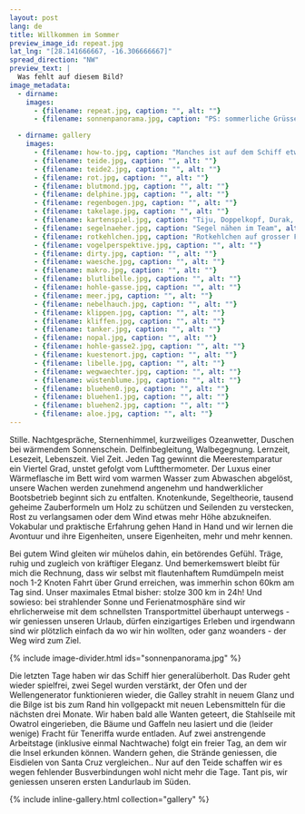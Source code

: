 ```yaml
---
layout: post
lang: de
title: Willkommen im Sommer
preview_image_id: repeat.jpg
lat_lng: "[28.141666667, -16.306666667]"
spread_direction: "NW"
preview_text: |
  Was fehlt auf diesem Bild?  
image_metadata:
  - dirname:
    images:
      - {filename: repeat.jpg, caption: "", alt: ""}
      - {filename: sonnenpanorama.jpg, caption: "PS: sommerliche Grüsse aus Teneriffa!", alt: ""}

  - dirname: gallery
    images:
      - {filename: how-to.jpg, caption: "Manches ist auf dem Schiff etwas umständlicher als gewohnt (:", alt: ""}
      - {filename: teide.jpg, caption: "", alt: ""}
      - {filename: teide2.jpg, caption: "", alt: ""}
      - {filename: rot.jpg, caption: "", alt: ""}
      - {filename: blutmond.jpg, caption: "", alt: ""}
      - {filename: delphine.jpg, caption: "", alt: ""}
      - {filename: regenbogen.jpg, caption: "", alt: ""}
      - {filename: takelage.jpg, caption: "", alt: ""}
      - {filename: kartenspiel.jpg, caption: "Tiju, Doppelkopf, Durak, Zehntausender.. ab und zu ist Zeit für eine Spielrunde!", alt: ""}
      - {filename: segelnaeher.jpg, caption: "Segel nähen im Team", alt: ""}
      - {filename: rotkehlchen.jpg, caption: "Rotkehlchen auf grosser Fahrt. Leider wissen wir nicht, ob es seinen Ausflug irgendwo vor Portugal überlebt hat.", alt: ""}
      - {filename: vogelperspektive.jpg, caption: "", alt: ""}
      - {filename: dirty.jpg, caption: "", alt: ""}
      - {filename: waesche.jpg, caption: "", alt: ""}
      - {filename: makro.jpg, caption: "", alt: ""}
      - {filename: blutlibelle.jpg, caption: "", alt: ""}
      - {filename: hohle-gasse.jpg, caption: "", alt: ""}
      - {filename: meer.jpg, caption: "", alt: ""}
      - {filename: nebelhauch.jpg, caption: "", alt: ""}
      - {filename: klippen.jpg, caption: "", alt: ""}
      - {filename: kliffen.jpg, caption: "", alt: ""}
      - {filename: tanker.jpg, caption: "", alt: ""}
      - {filename: nopal.jpg, caption: "", alt: ""}
      - {filename: hohle-gasse2.jpg, caption: "", alt: ""}
      - {filename: kuestenort.jpg, caption: "", alt: ""}
      - {filename: libelle.jpg, caption: "", alt: ""}
      - {filename: wegwaechter.jpg, caption: "", alt: ""}
      - {filename: wüstenblume.jpg, caption: "", alt: ""}
      - {filename: bluehen0.jpg, caption: "", alt: ""}
      - {filename: bluehen1.jpg, caption: "", alt: ""}
      - {filename: bluehen2.jpg, caption: "", alt: ""}
      - {filename: aloe.jpg, caption: "", alt: ""}
---
```


Stille. Nachtgespräche, Sternenhimmel, kurzweiliges Ozeanwetter, Duschen bei wärmendem Sonnenschein. Delfinbegleitung, Walbegegnung. Lernzeit, Lesezeit, Lebenszeit. Viel Zeit. Jeden Tag gewinnt die Meerestemparatur ein Viertel Grad, unstet gefolgt vom Luftthermometer. Der Luxus einer Wärmeflasche im Bett wird vom warmen Wasser zum Abwaschen abgelöst, unsere Wachen werden zunehmend angenehm und handwerklicher Bootsbetrieb beginnt sich zu entfalten. Knotenkunde, Segeltheorie, tausend geheime Zauberformeln um Holz zu schützen und Seilenden zu verstecken, Rost zu verlangsamen oder dem Wind etwas mehr Höhe abzukneifen. Vokabular und praktische Erfahrung gehen Hand in Hand und wir lernen die Avontuur und ihre Eigenheiten, unsere Eigenheiten, mehr und mehr kennen.

Bei gutem Wind gleiten wir mühelos dahin, ein betörendes Gefühl. Träge, ruhig und zugleich von kräftiger Eleganz. Und bemerkemswert bleibt für mich die  Rechnung, dass wir selbst mit flautenhaftem Rumdümpeln meist noch 1-2 Knoten Fahrt über Grund erreichen, was immerhin schon 60km am Tag sind. Unser maximales Etmal bisher: stolze 300 km in 24h!
Und sowieso: bei strahlender Sonne und Ferienatmosphäre sind wir ehrlicherweise mit dem schnellsten Transportmittel überhaupt unterwegs - wir geniessen unseren Urlaub, dürfen einzigartiges Erleben und irgendwann sind wir plötzlich einfach da wo wir hin wollten, oder ganz woanders - der Weg wird zum Ziel.

{% include image-divider.html ids="sonnenpanorama.jpg" %}

Die letzten Tage haben wir das Schiff hier generalüberholt. Das Ruder geht wieder spielfrei, zwei Segel wurden verstärkt, der Ofen und der Wellengenerator funktionieren wieder, die Galley strahlt in neuem Glanz und die Bilge ist bis zum Rand hin vollgepackt mit neuen Lebensmitteln für die nächsten drei Monate. Wir haben bald alle Wanten geteert, die Stahlseile mit Owatrol eingerieben, die Bäume und Gaffeln neu lasiert und die (leider wenige) Fracht für Teneriffa wurde entladen. Auf zwei anstrengende Arbeitstage (inklusive einmal Nachtwache) folgt ein freier Tag, an dem wir die Insel erkunden können. Wandern gehen, die Strände geniessen, die Eisdielen von Santa Cruz vergleichen.. Nur auf den Teide schaffen wir es wegen fehlender Busverbindungen wohl nicht mehr die Tage. Tant pis, wir geniessen unseren ersten Landurlaub im Süden. 

{% include inline-gallery.html collection="gallery" %}